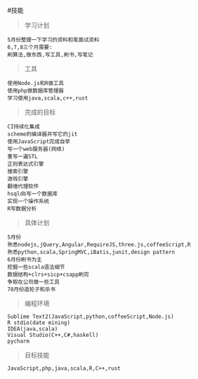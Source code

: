 #技能
>学习计划
	
	5月份整理一下学习的资料和笔面试资料
	6,7,8三个月需要:
	刷算法,做东西,写工具,刷书,写笔记

>工具
	
	使用Node.js和R做工具
	使用php做数据库管理器
	学习使用java,scala,c++,rust

>完成的目标
	
	CI持续化集成
	scheme的编译器并写它的jit
	使用JavaScript完成自举
	写一个web服务器(网络)
	重写一遍STL
	正则表达式引擎
	搜索引擎
	游戏引擎
	翻墙代理软件
	hsqldb写一个数据库
	实现一个操作系统
	R写数据分析

>具体计划
	
	5月份
	熟悉nodejs,jQuery,Angular,RequireJS,three.js,coffeeScript,R
	熟悉python,scala,SpringMVC,iBatis,junit,design pattern
	6月份刷书为主
	挖掘一些scala语法细节
	数据结构+clrs+sicp+csapp刷完
	争取在公司做一些工具
	78月份造轮子和杀书

>编程环境
	
	Sublime Text2(JavaScript,python,coffeeScript,Node.js)
	R stdio(date mining)
	IDEA(java,scala)
	Visual Studio(C++,C#,haskell)
	pycharm

>目标技能
	
	JavaScript,php,java,scala,R,C++,rust